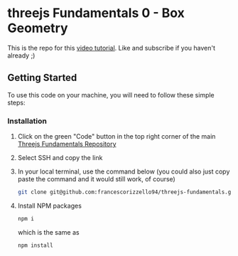 # threejs Fundamentals 0 - Box Geometry

This is the repo for this [video tutorial](https://youtu.be/w_mJ0yzZKF0). Like and subscribe if you haven't already ;) 

<!-- GETTING STARTED -->
## Getting Started

To use this code on your machine, you will need to follow these simple steps:

### Installation

1. Click on the green "Code" button in the top right corner of the main [Threejs Fundamentals Repository](https://github.com/francescorizzello94/threejs-fundamentals)
2. Select SSH and copy the link
3. In your local terminal, use the command below (you could also just copy paste the command and it would still work, of course)
   ```sh
   git clone git@github.com:francescorizzello94/threejs-fundamentals.git
   ```
3. Install NPM packages
   ```sh
   npm i
   ```
   which is the same as
   
   ```sh
   npm install
   ```
